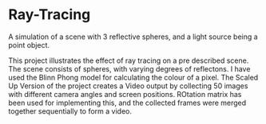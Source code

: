 # Ray-Tracing
A simulation of a scene with 3 reflective spheres, and a light source being a point object.

This project illustrates the effect of ray tracing on a pre described scene. The scene consists of spheres, with varying degrees of reflectons. I have used the Blinn Phong model for calculating the colour of a pixel. The Scaled Up Version of the project creates a Video output by collecting 50 images with different camera angles and screen positions. ROtation matrix has been used for implementing this, and the collected frames were merged together sequentially to form a video. 
